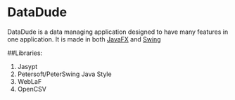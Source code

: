 DataDude
=======
DataDude is a data managing application designed to have many features in one application.
It is made in both <a href="https://en.wikipedia.org/wiki/JavaFX">JavaFX</a> and <a href="en.wikipedia.org/wiki/Swing_(Java)">Swing</a>

##Libraries:
1. Jasypt
2. Petersoft/PeterSwing Java Style
3. WebLaF
4. OpenCSV
